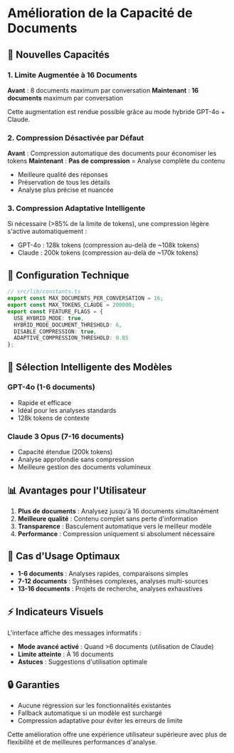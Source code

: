 # Amélioration de la Capacité de Documents

## 🚀 Nouvelles Capacités

### 1. Limite Augmentée à 16 Documents

**Avant** : 8 documents maximum par conversation
**Maintenant** : **16 documents** maximum par conversation

Cette augmentation est rendue possible grâce au mode hybride GPT-4o + Claude.

### 2. Compression Désactivée par Défaut

**Avant** : Compression automatique des documents pour économiser les tokens
**Maintenant** : **Pas de compression** = Analyse complète du contenu

- Meilleure qualité des réponses
- Préservation de tous les détails
- Analyse plus précise et nuancée

### 3. Compression Adaptative Intelligente

Si nécessaire (>85% de la limite de tokens), une compression légère s'active automatiquement :
- GPT-4o : 128k tokens (compression au-delà de ~108k tokens)
- Claude : 200k tokens (compression au-delà de ~170k tokens)

## 🔧 Configuration Technique

```typescript
// src/lib/constants.ts
export const MAX_DOCUMENTS_PER_CONVERSATION = 16;
export const MAX_TOKENS_CLAUDE = 200000;
export const FEATURE_FLAGS = {
  USE_HYBRID_MODE: true,
  HYBRID_MODE_DOCUMENT_THRESHOLD: 6,
  DISABLE_COMPRESSION: true,
  ADAPTIVE_COMPRESSION_THRESHOLD: 0.85
};
```

## 🤖 Sélection Intelligente des Modèles

### GPT-4o (1-6 documents)
- Rapide et efficace
- Idéal pour les analyses standards
- 128k tokens de contexte

### Claude 3 Opus (7-16 documents)
- Capacité étendue (200k tokens)
- Analyse approfondie sans compression
- Meilleure gestion des documents volumineux

## 📊 Avantages pour l'Utilisateur

1. **Plus de documents** : Analysez jusqu'à 16 documents simultanément
2. **Meilleure qualité** : Contenu complet sans perte d'information
3. **Transparence** : Basculement automatique vers le meilleur modèle
4. **Performance** : Compression uniquement si absolument nécessaire

## 🎯 Cas d'Usage Optimaux

- **1-6 documents** : Analyses rapides, comparaisons simples
- **7-12 documents** : Synthèses complexes, analyses multi-sources
- **13-16 documents** : Projets de recherche, analyses exhaustives

## ⚡ Indicateurs Visuels

L'interface affiche des messages informatifs :
- **Mode avancé activé** : Quand >6 documents (utilisation de Claude)
- **Limite atteinte** : À 16 documents
- **Astuces** : Suggestions d'utilisation optimale

## 🔒 Garanties

- Aucune régression sur les fonctionnalités existantes
- Fallback automatique si un modèle est surchargé
- Compression adaptative pour éviter les erreurs de limite

Cette amélioration offre une expérience utilisateur supérieure avec plus de flexibilité et de meilleures performances d'analyse. 